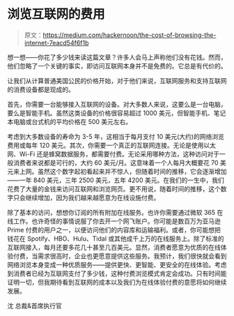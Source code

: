 # 浏览互联网的费用

> 原文：<https://medium.com/hackernoon/the-cost-of-browsing-the-internet-7eacd54f6f1b>

想一想——你花了多少钱来读这篇文章？许多人会马上声称他们没有花钱。然而，他们忽略了一个关键的事实，即访问互联网本身并不是免费的。它总是有代价的。

让我们从计算普通美国公民的价格开始，对于他们来说，互联网服务和支持互联网的消费设备都是现成的。

首先，你需要一台能够接入互联网的设备。对大多数人来说，这要么是一台电脑，要么是智能手机。虽然这类设备的价格很容易超过 1000 美元，但智能手机、笔记本电脑或台式机的平均价格在 500 美元左右。

考虑到大多数设备的寿命为 3-5 年，这相当于每月支付 10 美元(大约)的网络浏览费用或每年 120 美元。其次，你需要一个真正的互联网连接。无论是使用以太网、Wi-Fi 还是蜂窝数据服务，都需要付费。无论采用哪种方法，这种访问对于一般消费者来说都是可行的，大约 60 美元/月。这意味着一个人每月大概要花 70 美元来上网。虽然这个数字起初看起来并不惊人，但随着时间的推移，它会逐渐增加——一年 840 美元，三年 2500 美元，五年 4200 美元。在我们的一生中，我们花费了大量的金钱来访问互联网和浏览网页。更不用说，随着时间的推移，这个数字只会继续增加，因为我们越来越愿意为在线设施付费。

除了基本的访问，想想你订阅的所有附加在线服务。也许你需要通过微软 365 在线工作。也许奇怪的事情说服了你去开一个网飞账户。你可能是数百万为亚马逊 Prime 付费的用户之一，以便访问他们的内容库和运输福利。或者，你可能想把钱花在 Spotify、HBO、Hulu、Tidal 或其他成千上万的在线服务上。除了标准的互联网接入，每月还要多花几十甚至几百美元。显然，消费者愿意为优质的在线体验付费，当需求很高时，企业也更愿意提供这些服务。我预计，我们很快就会看到网络浏览本身变成一种优质服务——提供更快、更智能、更安全的在线体验。考虑到消费者已经为互联网支付了多少钱，这种付费浏览模式肯定会成功。只有时间能证明一切，但我期待看到互联网的成本以及我们为在线体验付费的意愿将如何继续发展。

沈
总裁&首席执行官